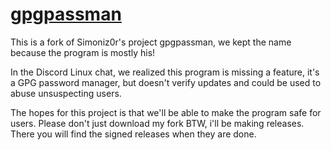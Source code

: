 # [gpgpassman](http://www.simonizor.gq/linuxapps)

This is a fork of Simoniz0r's project gpgpassman, we kept the name because the program is mostly his!

In the Discord Linux chat, we realized this program is missing a feature, it's a GPG password manager, but doesn't verify updates and could be used to abuse unsuspecting users.

The hopes for this project is that we'll be able to make the program safe for users. Please don't just download my fork BTW, i'll be making releases. There you will find the signed releases when they are done.
